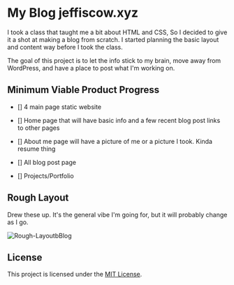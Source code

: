# My Blog jeffiscow.xyz

I took a class that taught me a bit about HTML and CSS, So I decided to give it a shot at making a blog from scratch.
I started planning the basic layout and content way before I took the class.

The goal of this project is to let the info stick to my brain, move away from WordPress, and have a place to post what I'm working on.



## Minimum Viable Product Progress

- [] 4 main page static website 

- [] Home page that will have basic info and a few recent blog post links to other pages 

- [] About me page will have a picture of me or a picture I took. Kinda resume thing 

- [] All blog post page

- [] Projects/Portfolio  

## Rough Layout

Drew these up. It's the general vibe I'm going for, but it will probably change as I go.

![Rough-LayoutbBlog](https://github.com/user-attachments/assets/abd27ddf-6c73-4d2b-a3af-c6d7e462ae76)


## License

This project is licensed under the [MIT License](LICENSE).

